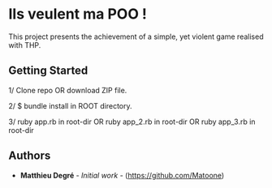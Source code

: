 # Ils veulent ma POO !

This project presents the achievement of a simple, yet violent game realised with THP.

## Getting Started

1/ Clone repo OR download ZIP file.

2/ $ bundle install in ROOT directory.

3/ ruby app.rb in root-dir OR ruby app_2.rb in root-dir OR ruby app_3.rb in root-dir

## Authors

* **Matthieu Degré** - *Initial work* - (https://github.com/Matoone)



